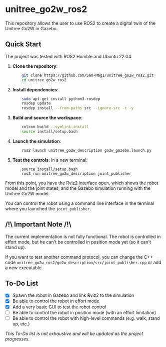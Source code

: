 # unitree_go2w_ros2

This repository allows the user to use ROS2 to create a digital twin of the Unitree Go2W in Gazebo.

## Quick Start

The project was tested with ROS2 Humble and Ubuntu 22.04. 

1. **Clone the repository**:
    ```bash
        git clone https://github.com/Sam-Mag1/unitree_go2w_ros2.git
        cd unitree_go2w_ros2
    ```
2. **Install dependencies**:
    ```bash
        sudo apt-get install python3-rosdep
        rosdep update
        rosdep install --from-paths src --ignore-src -r -y
    ```
3. **Build and source the workspace**:
    ```bash
        colcon build --symlink-install
        source install/setup.bash
    ```
4. **Launch the simulation**:
    ```bash
        ros2 launch unitree_go2w_description go2w_gazebo.launch.py
    ```
5. **Test the controls**:
    In a new terminal:
    ```bash*
        source install/setup.bash
        ros2 run unitree_go2w_description joint_publisher
    ```

From this point, you have the Rviz2 interface open, which shows the robot model and the joint states, and the Gazebo simulation running with the Unitree Go2W model.

You can control the robot using a command line interface in the terminal where you launched the `joint_publisher`.

## __/!\\ Important Note /!\\__
The current implementation is not fully functional. The robot is controlled in effort mode, but he can't be controlled in position mode yet (so it can't stand up). 

If you want to test another command protocol, you can change the C++ code `unitree_go2w_ros2/go2w_description/src/joint_publisher.cpp` or add a new executable.

## To-Do List

- [x] Spawn the robot in Gazebo and link Rviz2 to the simulation
- [x] Be able to control the robot in effort mode
- [x] Add a very basic GUI to test the robot control
- [ ] Be able to control the robot in position mode (with an effort limitation)
- [ ] Be able to control the robot with high-level commands (e.g. walk, stand up, etc.)

*This To-Do list is not exhaustive and will be updated as the project progresses.*